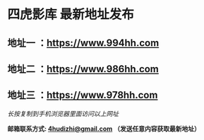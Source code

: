 
四虎影库 最新地址发布
==
地址一 ：https://www.994hh.com
------
地址二 ：https://www.986hh.com
------
地址三 ：https://www.978hh.com
------
*长按复制到手机浏览器里面访问以上网址*

__邮箱联系方式: 4hudizhi@gmail.com （发送任意内容获取最新地址）__

